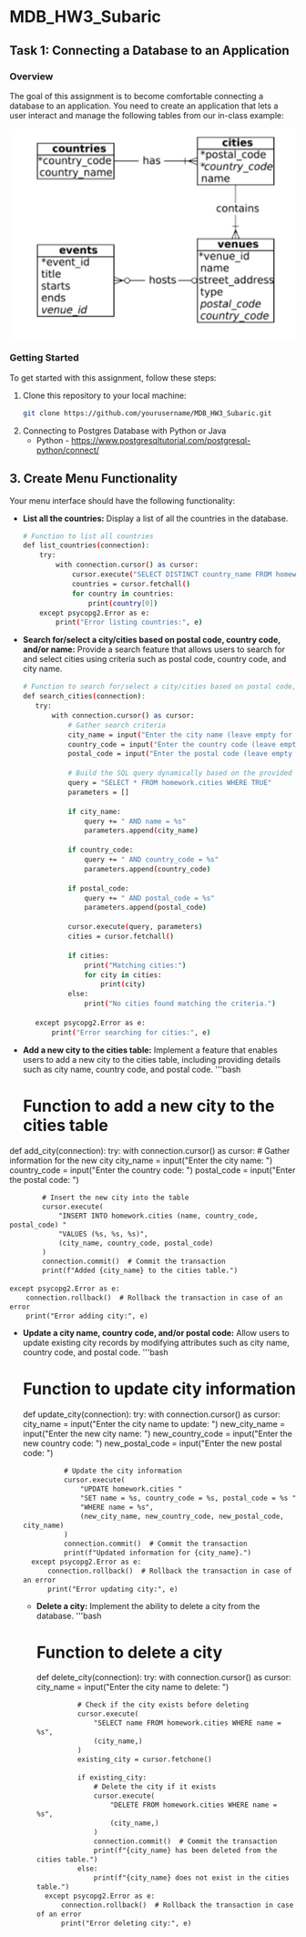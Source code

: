 # MDB_HW3_Subaric

## Task 1: Connecting a Database to an Application

### Overview
The goal of this assignment is to become comfortable connecting a database to an application. You need to create an application that lets a user interact and manage the following tables from our in-class example:

![MDB_HW3_SUBARIC](moderndb_example.png)

### Getting Started

To get started with this assignment, follow these steps:

1. Clone this repository to your local machine:
   ```bash
   git clone https://github.com/yourusername/MDB_HW3_Subaric.git

2. Connecting to Postgres Database with Python or Java
    * Python - https://www.postgresqltutorial.com/postgresql-python/connect/
   
## 3. Create Menu Functionality

Your menu interface should have the following functionality:

- **List all the countries:** Display a list of all the countries in the database.
    ```bash
    # Function to list all countries
    def list_countries(connection):
        try:
            with connection.cursor() as cursor:
                cursor.execute("SELECT DISTINCT country_name FROM homework.countries")
                countries = cursor.fetchall()
                for country in countries:
                    print(country[0])
        except psycopg2.Error as e:
            print("Error listing countries:", e)

- **Search for/select a city/cities based on postal code, country code, and/or name:** Provide a search feature that allows users to search for and select cities using criteria such as postal code, country code, and city name.
     ```bash
    # Function to search for/select a city/cities based on postal code, country code, and/or name
    def search_cities(connection):
        try:
            with connection.cursor() as cursor:
                # Gather search criteria
                city_name = input("Enter the city name (leave empty for any): ")
                country_code = input("Enter the country code (leave empty for any): ")
                postal_code = input("Enter the postal code (leave empty for any): ")

                # Build the SQL query dynamically based on the provided criteria
                query = "SELECT * FROM homework.cities WHERE TRUE"
                parameters = []

                if city_name:
                    query += " AND name = %s"
                    parameters.append(city_name)

                if country_code:
                    query += " AND country_code = %s"
                    parameters.append(country_code)

                if postal_code:
                    query += " AND postal_code = %s"
                    parameters.append(postal_code)

                cursor.execute(query, parameters)
                cities = cursor.fetchall()

                if cities:
                    print("Matching cities:")
                    for city in cities:
                        print(city)
                else:
                    print("No cities found matching the criteria.")

        except psycopg2.Error as e:
            print("Error searching for cities:", e)

- **Add a new city to the cities table:** Implement a feature that enables users to add a new city to the cities table, including providing details such as city name, country code, and postal code.
    '''bash
    # Function to add a new city to the cities table
def add_city(connection):
    try:
        with connection.cursor() as cursor:
            # Gather information for the new city
            city_name = input("Enter the city name: ")
            country_code = input("Enter the country code: ")
            postal_code = input("Enter the postal code: ")

            # Insert the new city into the table
            cursor.execute(
                "INSERT INTO homework.cities (name, country_code, postal_code) "
                "VALUES (%s, %s, %s)",
                (city_name, country_code, postal_code)
            )
            connection.commit()  # Commit the transaction
            print(f"Added {city_name} to the cities table.")

    except psycopg2.Error as e:
        connection.rollback()  # Rollback the transaction in case of an error
        print("Error adding city:", e)

- **Update a city name, country code, and/or postal code:** Allow users to update existing city records by modifying attributes such as city name, country code, and postal code.
    '''bash
    # Function to update city information
    def update_city(connection):
        try:
            with connection.cursor() as cursor:
                city_name = input("Enter the city name to update: ")
                new_city_name = input("Enter the new city name: ")
                new_country_code = input("Enter the new country code: ")
                new_postal_code = input("Enter the new postal code: ")

                # Update the city information
                cursor.execute(
                    "UPDATE homework.cities "
                    "SET name = %s, country_code = %s, postal_code = %s "
                    "WHERE name = %s",
                    (new_city_name, new_country_code, new_postal_code, city_name)
                )
                connection.commit()  # Commit the transaction
                print(f"Updated information for {city_name}.")
        except psycopg2.Error as e:
            connection.rollback()  # Rollback the transaction in case of an error
            print("Error updating city:", e)


    - **Delete a city:** Implement the ability to delete a city from the database.
        '''bash
        # Function to delete a city
        def delete_city(connection):
            try:
                with connection.cursor() as cursor:
                    city_name = input("Enter the city name to delete: ")

                    # Check if the city exists before deleting
                    cursor.execute(
                        "SELECT name FROM homework.cities WHERE name = %s",
                        (city_name,)
                    )
                    existing_city = cursor.fetchone()

                    if existing_city:
                        # Delete the city if it exists
                        cursor.execute(
                            "DELETE FROM homework.cities WHERE name = %s",
                            (city_name,)
                        )
                        connection.commit()  # Commit the transaction
                        print(f"{city_name} has been deleted from the cities table.")
                    else:
                        print(f"{city_name} does not exist in the cities table.")
            except psycopg2.Error as e:
                connection.rollback()  # Rollback the transaction in case of an error
                print("Error deleting city:", e)

                
